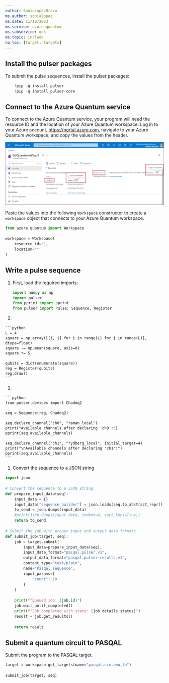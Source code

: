 ```yaml
---
author: SoniaLopezBravo
ms.author: sonialopez
ms.date: 11/10/2023
ms.service: azure-quantum
ms.subservice: qdk
ms.topic: include
no-loc: [target, targets]
---
```






## Install the pulser packages

To submit the pulse sequences, install the pulser packages:

```python
    !pip -q install pulser
    !pip -q install pulser-core
```

## Connect to the Azure Quantum service

To connect to the Azure Quantum service, your program will need the resource ID and the
location of your Azure Quantum workspace. Log in to your Azure account,
<https://portal.azure.com>, navigate to your Azure Quantum workspace, and
copy the values from the header.

![How to retrieve the resource ID and location from an Azure Quantum workspace](../media/azure-quantum-resource-id.png)

Paste the values into the following `Workspace` constructor to
create a `workspace` object that connects to your Azure Quantum workspace.

```python
from azure.quantum import Workspace

workspace = Workspace(
    resource_id="",
    location=""
)
```

## Write a pulse sequence

1. First, load the required imports:

    ```python
    import numpy as np
    import pulser
    from pprint import pprint
    from pulser import Pulse, Sequence, Register
    ```

1. 

    ```python
    L = 4
    square = np.array([[i, j] for i in range(L) for j in range(L)], dtype=float)
    square -= np.mean(square, axis=0)
    square *= 5
    
    qubits = dict(enumerate(square))
    reg = Register(qubits)
    reg.draw()
    ```
1. 

    ```python
    from pulser.devices import Chadoq2
    
    seq = Sequence(reg, Chadoq2)
    
    seq.declare_channel("ch0", "raman_local")
    print("Available channels after declaring 'ch0':")
    pprint(seq.available_channels)
    
    seq.declare_channel("ch1", "rydberg_local", initial_target=4)
    print("\nAvailable channels after declaring 'ch1':")
    pprint(seq.available_channels)
    ```	

1. Convert the sequence to a JSON string

```python
import json

# Convert the sequence to a JSON string
def prepare_input_data(seq):
    input_data = {}
    input_data["sequence_builder"] = json.loads(seq.to_abstract_repr())
    to_send = json.dumps(input_data)
    #print(json.dumps(input_data, indent=4, sort_keys=True))
    return to_send

# Submit the job with proper input and output data formats
def submit_job(target, seq):
    job = target.submit(
        input_data=prepare_input_data(seq), 
        input_data_format="pasqal.pulser.v1", 
        output_data_format="pasqal.pulser-results.v1",
        content_type="text/plain",
        name="Pasqal sequence",
        input_params={
            "count": 10
        }
    )

    print(f"Queued job: {job.id}")
    job.wait_until_completed()
    print(f"Job completed with state: {job.details.status}")
    result = job.get_results()

    return result
```

## Submit a quantum circuit to PASQAL

Submit the program to the PASQAL target.

```python
target = workspace.get_targets(name="pasqal.sim.emu_tn")

submit_job(target, seq)
```